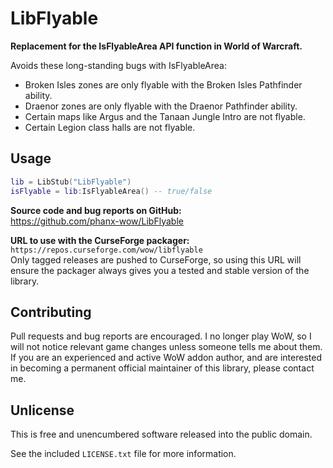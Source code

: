 # LibFlyable

**Replacement for the IsFlyableArea API function in World of Warcraft.**

Avoids these long-standing bugs with IsFlyableArea:

- Broken Isles zones are only flyable with the Broken Isles Pathfinder ability.
- Draenor zones are only flyable with the Draenor Pathfinder ability.
- Certain maps like Argus and the Tanaan Jungle Intro are not flyable.
- Certain Legion class halls are not flyable.


## Usage

```lua
lib = LibStub("LibFlyable")
isFlyable = lib:IsFlyableArea() -- true/false
```

**Source code and bug reports on GitHub:**  
<https://github.com/phanx-wow/LibFlyable>

**URL to use with the CurseForge packager:**  
`https://repos.curseforge.com/wow/libflyable`  
Only tagged releases are pushed to CurseForge, so using this URL will ensure
the packager always gives you a tested and stable version of the library.


## Contributing

Pull requests and bug reports are encouraged. I no longer play WoW, so
I will not notice relevant game changes unless someone tells me about them.
If you are an experienced and active WoW addon author, and are interested in
becoming a permanent official maintainer of this library, please contact me.


## Unlicense

This is free and unencumbered software released into the public domain.

See the included `LICENSE.txt` file for more information.
